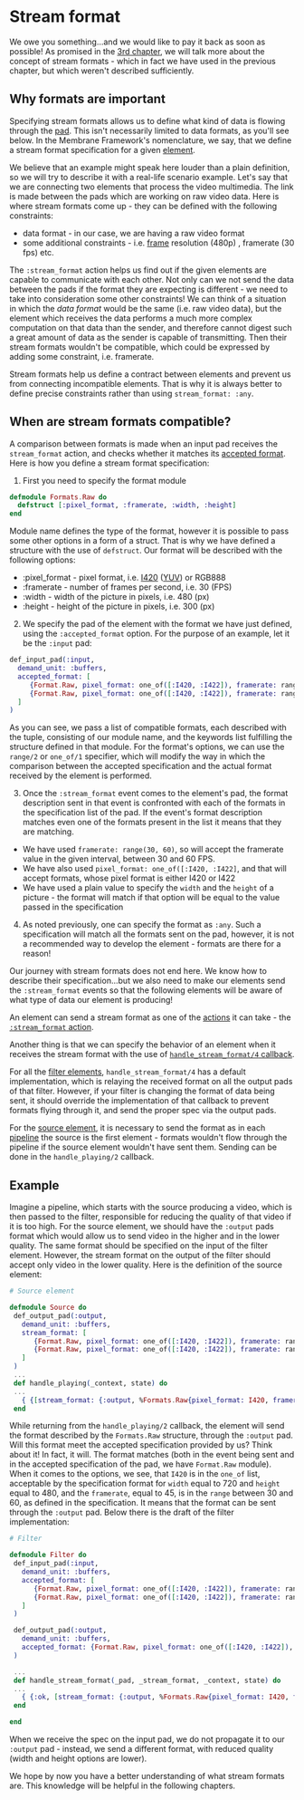 # Stream format

We owe you something...and we would like to pay it back as soon as possible!
As promised in the [3rd chapter](03_Source.md), we will talk more about the concept of stream formats - which in fact we have used in the previous chapter, but which weren't described sufficiently.

## Why formats are important

Specifying stream formats allows us to define what kind of data is flowing through the [pad](../glossary/glossary.md#pad). 
This isn't necessarily limited to data formats, as you'll see below.
In the Membrane Framework's nomenclature, we say, that we define a stream format specification for a given [element](../glossary/glossary.md#element).

We believe that an example might speak here louder than a plain definition, so we will try to describe it with a real-life scenario example.
Let's say that we are connecting two elements that process the video multimedia.
The link is made between the pads which are working on raw video data.
Here is where stream formats come up - they can be defined with the following constraints:

- data format - in our case, we are having a raw video format
- some additional constraints - i.e. [frame](../glossary/glossary.md#frame) resolution (480p) , framerate (30 fps) etc.

The `:stream_format` action helps us find out if the given elements are capable to communicate with each other. Not only can we not send the data between the pads if the format they are expecting is different - we need to take into consideration some other constraints! We can think of a situation in which the _data format_ would be the same (i.e. raw video data), but the element which receives the data performs a much more complex computation on that data than the sender, and therefore cannot digest such a great amount of data as the sender is capable of transmitting. Then their stream formats wouldn't be compatible, which could be expressed by adding some constraint, i.e. framerate.

Stream formats help us define a contract between elements and prevent us from connecting incompatible elements. That is why it is always better to define precise constraints rather than using `stream_format: :any`.

## When are stream formats compatible?

A comparison between formats is made when an input pad receives the `stream_format` action, and checks whether it matches its [accepted format](https://hexdocs.pm/membrane_core/Membrane.Pad.html#t:accepted_format/0).
Here is how you define a stream format specification:

1. First you need to specify the format module

```elixir
defmodule Formats.Raw do
  defstruct [:pixel_format, :framerate, :width, :height]
end
```

Module name defines the type of the format, however it is possible to pass some other options in a form of a struct. That is why we have defined a structure with the use of `defstruct`. Our format will be described with the following options:

- :pixel_format - pixel format, i.e. [I420](https://en.wikipedia.org/wiki/Chroma_subsampling) ([YUV](https://en.wikipedia.org/wiki/YUV)) or RGB888
- :framerate - number of frames per second, i.e. 30 (FPS)
- :width - width of the picture in pixels, i.e. 480 (px)
- :height - height of the picture in pixels, i.e. 300 (px)

2. We specify the pad of the element with the format we have just defined, using the `:accepted_format` option. For the purpose of an example, let it be the `:input` pad:

```elixir
def_input_pad(:input,
  demand_unit: :buffers,
  accepted_format: [
     {Format.Raw, pixel_format: one_of([:I420, :I422]), framerate: range(30, 60), width: 480, height: 300},
     {Format.Raw, pixel_format: one_of([:I420, :I422]), framerate: range(30, 60), width: 720, height: 480}
  ]
)
```

As you can see, we pass a list of compatible formats, each described with the tuple, consisting of our module name, and the keywords list fulfilling the
structure defined in that module. For the format's options, we can use the `range/2` or `one_of/1` specifier, which will modify the way in which the comparison between the accepted specification and the actual format received by the element is performed.

3. Once the `:stream_format` event comes to the element's pad, the format description sent in that event is confronted with each of the formats in the specification list of the pad. If the event's format description matches even one of the formats present in the list it means that they are matching.

- We have used `framerate: range(30, 60)`, so will accept the framerate value in the given interval, between 30 and 60 FPS.
- We have also used `pixel_format: one_of([:I420, :I422]`, and that will accept formats, whose pixel format is either I420 or I422
- We have used a plain value to specify the `width` and the `height` of a picture - the format will match if that option will be equal to the value passed in the specification

4. As noted previously, one can specify the format as `:any`. Such a specification will match all the formats sent on the pad, however, it is not a recommended way to develop the element - formats are there for a reason!

Our journey with stream formats does not end here. We know how to describe their specification...but we also need to make our elements send the `:stream_format` events so that the following elements will be aware of what type of data our element is producing!

An element can send a stream format as one of the [actions](https://hexdocs.pm/membrane_core/Membrane.Element.Action.html) it can take - the [`:stream_format` action](https://hexdocs.pm/membrane_core/Membrane.Element.Action.html#t:stream_format/0).

Another thing is that we can specify the behavior of an element when it receives the stream format with the use of [`handle_stream_format/4` callback](https://hexdocs.pm/membrane_core/Membrane.Element.WithInputPads.html#c:handle_stream_format/4).

For all the [filter elements](../glossary/glossary.md#filter), `handle_stream_format/4` has a default implementation, which is relaying the received format on all the output pads of that filter.
However, if your filter is changing the format of data being sent, it should override the implementation of that callback to prevent formats flying through it, and send the proper spec via the output pads.

For the [source element](../glossary/glossary.md#source), it is necessary to send the format as in each [pipeline](../glossary/glossary.md#pipeline) the source is the first element - formats wouldn't flow through the pipeline if the source element wouldn't have sent them. Sending can be done in the `handle_playing/2` callback.

## Example

Imagine a pipeline, which starts with the source producing a video, which is then passed to the filter, responsible for reducing the quality of that video if it is too high.
For the source element, we should have the `:output` pads format which would allow us to send video in the higher and in the lower quality. The same format should be specified on the input of the filter element. However, the stream format on the output of the filter should accept only video in the lower quality.
Here is the definition of the source element:

```elixir
# Source element

defmodule Source do
 def_output_pad(:output,
   demand_unit: :buffers,
   stream_format: [
      {Format.Raw, pixel_format: one_of([:I420, :I422]), framerate: range(30, 60), width: 480, height: 300},
      {Format.Raw, pixel_format: one_of([:I420, :I422]), framerate: range(30, 60), width: 720, height: 480}
   ]
 )
 ...
 def handle_playing(_context, state) do
 ...
   { {[stream_format: {:output, %Formats.Raw{pixel_format: I420, framerate: 45, width: 720, height: 300} }]}, state}
 end
```

While returning from the `handle_playing/2` callback, the element will send the format described by the `Formats.Raw` structure, through the `:output` pad.
Will this format meet the accepted specification provided by us? Think about it!
In fact, it will. The format matches (both in the event being sent and in the accepted specification of the pad, we have `Format.Raw` module). When it comes to the options, we see, that `I420` is in the `one_of` list, acceptable by the specification format for `width` equal to 720 and `height` equal to 480, and the `framerate`, equal to 45, is in the `range` between 30 and 60, as defined in the specification.
It means that the format can be sent through the `:output` pad.
Below there is the draft of the filter implementation:

```elixir
# Filter

defmodule Filter do
 def_input_pad(:input,
   demand_unit: :buffers,
   accepted_format: [
      {Format.Raw, pixel_format: one_of([:I420, :I422]), framerate: range(30, 60), width: 480, height: 300},
      {Format.Raw, pixel_format: one_of([:I420, :I422]), framerate: range(30, 60), width: 720, height: 480}
   ]
 )

 def_output_pad(:output,
   demand_unit: :buffers,
   accepted_format: {Format.Raw, pixel_format: one_of([:I420, :I422]), framerate: range(30, 60), width: 480, height: 300},
 )

 ...
 def handle_stream_format(_pad, _stream_format, _context, state) do
 ...
   { {:ok, [stream_format: {:output, %Formats.Raw{pixel_format: I420, framerate: 60, width: 480, height:300} }]}, state}
 end

end
```

When we receive the spec on the input pad, we do not propagate it to our `:output` pad - instead, we send a different format, with reduced quality (width and height options are lower).

We hope by now you have a better understanding of what stream formats are. This knowledge will be helpful in the following chapters.
